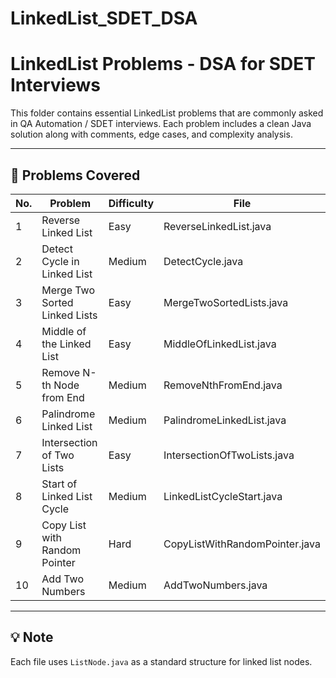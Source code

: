 # LinkedList_SDET_DSA
# LinkedList Problems - DSA for SDET Interviews

This folder contains essential LinkedList problems that are commonly asked in QA Automation / SDET interviews. Each problem includes a clean Java solution along with comments, edge cases, and complexity analysis.

---

## 🧠 Problems Covered

| No. | Problem                           | Difficulty | File                             |
|-----|-----------------------------------|------------|----------------------------------|
| 1   | Reverse Linked List              | Easy       | ReverseLinkedList.java           |
| 2   | Detect Cycle in Linked List      | Medium     | DetectCycle.java                 |
| 3   | Merge Two Sorted Linked Lists    | Easy       | MergeTwoSortedLists.java         |
| 4   | Middle of the Linked List        | Easy       | MiddleOfLinkedList.java          |
| 5   | Remove N-th Node from End        | Medium     | RemoveNthFromEnd.java            |
| 6   | Palindrome Linked List           | Medium     | PalindromeLinkedList.java        |
| 7   | Intersection of Two Lists        | Easy       | IntersectionOfTwoLists.java      |
| 8   | Start of Linked List Cycle       | Medium     | LinkedListCycleStart.java        |
| 9   | Copy List with Random Pointer    | Hard       | CopyListWithRandomPointer.java   |
| 10  | Add Two Numbers                  | Medium     | AddTwoNumbers.java               |

---

## 💡 Note

Each file uses `ListNode.java` as a standard structure for linked list nodes.
